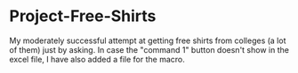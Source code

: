 # Project-Free-Shirts
My moderately successful attempt at getting free shirts from colleges (a lot of them) just by asking. In case the "command 1" button doesn't show in the excel file, I have also added a file for the macro.
